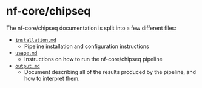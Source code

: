 # nf-core/chipseq

The nf-core/chipseq documentation is split into a few different files:

* [`installation.md`](installation.md)
  * Pipeline installation and configuration instructions
* [`usage.md`](usage.md)
  * Instructions on how to run the nf-core/chipseq pipeline
* [`output.md`](output.md)
  * Document describing all of the results produced by the pipeline, and how to interpret them.
